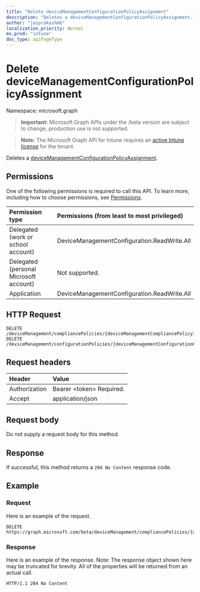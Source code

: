 ```yaml
---
title: "Delete deviceManagementConfigurationPolicyAssignment"
description: "Deletes a deviceManagementConfigurationPolicyAssignment."
author: "jaiprakashmb"
localization_priority: Normal
ms.prod: "intune"
doc_type: apiPageType
---
```


# Delete deviceManagementConfigurationPolicyAssignment

Namespace: microsoft.graph

> **Important:** Microsoft Graph APIs under the /beta version are subject to change; production use is not supported.

> **Note:** The Microsoft Graph API for Intune requires an [active Intune license](https://go.microsoft.com/fwlink/?linkid=839381) for the tenant.

Deletes a [deviceManagementConfigurationPolicyAssignment](../resources/intune-deviceconfigv2-devicemanagementconfigurationpolicyassignment.md).

## Permissions
One of the following permissions is required to call this API. To learn more, including how to choose permissions, see [Permissions](/graph/permissions-reference).

<!-- { "blockType": "ignored"  } // Note: Removing this line will result in the permissions autogeneration tool overwriting the table. -->
|Permission type|Permissions (from least to most privileged)|
|:---|:---|
|Delegated (work or school account)|DeviceManagementConfiguration.ReadWrite.All|
|Delegated (personal Microsoft account)|Not supported.|
|Application|DeviceManagementConfiguration.ReadWrite.All|

## HTTP Request
<!-- {
  "blockType": "ignored"
}
-->
``` http
DELETE /deviceManagement/compliancePolicies/{deviceManagementCompliancePolicyId}/assignments/{deviceManagementConfigurationPolicyAssignmentId}
DELETE /deviceManagement/configurationPolicies/{deviceManagementConfigurationPolicyId}/assignments/{deviceManagementConfigurationPolicyAssignmentId}
```

## Request headers
|Header|Value|
|:---|:---|
|Authorization|Bearer &lt;token&gt; Required.|
|Accept|application/json|

## Request body
Do not supply a request body for this method.

## Response
If successful, this method returns a `204 No Content` response code.

## Example

### Request
Here is an example of the request.
``` http
DELETE https://graph.microsoft.com/beta/deviceManagement/compliancePolicies/{deviceManagementCompliancePolicyId}/assignments/{deviceManagementConfigurationPolicyAssignmentId}
```

### Response
Here is an example of the response. Note: The response object shown here may be truncated for brevity. All of the properties will be returned from an actual call.
``` http
HTTP/1.1 204 No Content
```
